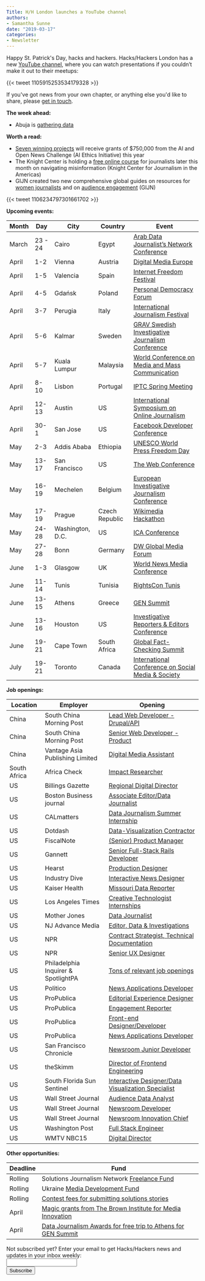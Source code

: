 ```yaml
---
Title: H/H London launches a YouTube channel
authors: 
- Samantha Sunne
date: "2019-03-17"
categories:
- Newsletter
---
```


Happy St. Patrick's Day, hacks and hackers. Hacks/Hackers London has a new [YouTube channel](https://www.youtube.com/channel/UC2hBotsAYUjfxvGvsHGicMQ), where you can watch presentations if you couldn’t make it out to their meetups:

{{< tweet 1105915253534179328 >}}

If you've got news from your own chapter, or anything else you'd like to share, please [get in touch](mailto:samantha@hackshackers.com).

**The week ahead:**

* Abuja is [gathering data](https://www.facebook.com/events/156055148677673/)

**Worth a read:**

* [Seven winning projects](https://aiethicsinitiative.org/news/2019/3/12/announcing-the-winners-of-the-ai-and-the-news-open-challenge) will receive grants of $750,000 from the AI and Open News Challenge (AI Ethics Initiative) this year
* The Knight Center is holding a [free online course](https://journalismcourses.org/VRFY0419.html?utm_source=ActiveCampaign&utm_medium=email&utm_content=Verifying+what+you+see+on+the+web%3A+Sign+up+for+free+online+course&utm_campaign=Sign+up+for+Knight+Center+s+newest+free+online+course+on+verifying+what+you+see+on+the+web) for journalists later this month on navigating misinformation (Knight Center for Journalism in the Americas)
* GIJN created two new comprehensive global guides on resources for [women journalists](https://gijn.org/gijn-guide-resources-for-women-journalists/?utm_source=GIJN+Mailing+List&utm_campaign=0c238b8483-EMAIL_CAMPAIGN_2019_03_13_10_52&utm_medium=email&utm_term=0_eae0e8c5a9-0c238b8483-121259197&mc_cid=0c238b8483&mc_eid=527b5eb6fb) and on [audience engagement](https://gijn.org/more-than-eyeballs-how-journalism-can-benefit-from-audience-engagement/?utm_source=GIJN+Mailing+List&utm_campaign=0c238b8483-EMAIL_CAMPAIGN_2019_03_13_10_52&utm_medium=email&utm_term=0_eae0e8c5a9-0c238b8483-121259197&mc_cid=0c238b8483&mc_eid=527b5eb6fb) (GIJN)

{{< tweet 1106234797301661702 >}}

**Upcoming events:**

| Month | Day | City | Country | Event |
| ----- | --- | ---- | ------- | ----- |
March | 23 - 24 | Cairo | Egypt | [Arab Data Journalist’s Network Conference](https://arabdjn.com/%D8%A7%D9%84%D9%85%D8%A4%D8%AA%D9%85%D8%B1-%D8%A7%D9%84%D8%B3%D9%86%D9%88%D9%8A/)
April | 1-2 | Vienna | Austria | [Digital Media Europe](https://events.wan-ifra.org/events/digital-media-europe-2019)
April | 1-5 | Valencia | Spain | [Internet Freedom Festival](https://internetfreedomfestival.org/)
April | 4-5 | Gdańsk | Poland | [Personal Democracy Forum](https://pdfcee.pl/en/)
April | 3-7 | Perugia | Italy | [International Journalism Festival](https://www.journalismfestival.com/you-festival/)
April | 5-6 | Kalmar | Sweden | [GRAV Swedish Investigative Journalism Conference](http://gravseminariet.se/)
April | 5-7 | Kuala Lumpur | Malaysia | [World Conference on Media and Mass Communication](https://mediaconference.co/)
April | 8-10 | Lisbon | Portugal | [IPTC Spring Meeting](https://iptc.org/events/)
April | 12-13 | Austin | US | [International Symposium on Online Journalism](https://www.isoj.org/symposia/2019/)
April | 30-1 | San Jose | US | [Facebook Developer Conference](https://www.f8.com/)
May | 2-3 | Addis Ababa | Ethiopia | [UNESCO World Press Freedom Day](https://en.unesco.org/news/ethiopia-host-2019-world-press-freedom-day)
May | 13-17 | San Francisco | US | [The Web Conference](https://www2019.thewebconf.org/)
May | 16-19 | Mechelen | Belgium | [European Investigative Journalism Conference](https://dataharvest.eu/)
May | 17-19 | Prague | Czech Republic | [Wikimedia Hackathon](https://www.mediawiki.org/wiki/Wikimedia_Hackathon_2019)
May | 24-28 | Washington, D.C. | US | [ICA Conference](https://www.icahdq.org/page/2019Conference)
May | 27-28 | Bonn | Germany | [DW Global Media Forum](http://dw-global-media-forum.com/)
June | 1-3 | Glasgow | UK | [World News Media Conference](https://events.wan-ifra.org/events/world-news-media-congress-2019)
June | 11-14 | Tunis | Tunisia | [RightsCon Tunis](https://www.rightscon.org/about/)
June | 13-15 | Athens | Greece | [GEN Summit](https://www.gensummit.org/)
June | 13-16 | Houston | US | [Investigative Reporters & Editors Conference](https://www.ire.org/events-and-training/event/3434/)
June | 19-21 | Cape Town | South Africa | [Global Fact-Checking Summit](https://www.poynter.org/news/sixth-global-fact-checking-summit-will-be-cape-town-june-2019)
July | 19-21 | Toronto | Canada | [International Conference on Social Media & Society](http://socialmediaandsociety.org/2018/rethinking-privacy-and-trust-in-the-social-media-age-smsociety-cfp-toronto-canada-july-19-21-2019/)

**Job openings:**

| Location | Employer | Opening |
| -------- | -------- | ------- |
China | South China Morning Post | [Lead Web Developer - Drupal/API](https://www.cpjobs.com/hk/job/lead-web-developer-drupal-api-ref-prod-lwdd-3001321)
China | South China Morning Post | [Senior Web Developer - Product](https://www.cpjobs.com/hk/job/senior-web-developer-for-growth-team-product-ref-prod-swdg-3004032)
China | Vantage Asia Publishing Limited | [Digital Media Assistant](https://www.cpjobs.com/hk/job/digital-media-assistant-3007390)
South Africa | Africa Check | [Impact Researcher](http://journalism.co.za/africa-check-seeks-impact-researcher/)
US | Billings Gazette | [Regional Digital Director](https://careers.journalists.org/jobs/12091883/regional-digital-director)
US | Boston Business journal | [Associate Editor/Data Journalist](https://talkingbiznews.com/biz-news-help-wanted/boston-biz-journal-seeks-associate-editor-data-journalist/)
US | CALmatters | [Data Journalism Summer Internship](https://calmatters.org/jobs/data-journalism-summer-internship/)
US | Dotdash | [Data-Visualization Contractor](http://jobs.jobvite.com/dotdash/job/oXxz9fwW)
US | FiscalNote | [(Senior) Product Manager](https://careers.fiscalnote.com/positions/1b5c3a61-edd6-4427-b984-01b1c26df302/)
US | Gannett | [Senior Full-Stack Rails Developer](https://usr55.dayforcehcm.com/CandidatePortal/en-US/gannett/Posting/View/23352)
US | Hearst | [Production Designer](https://www.linkedin.com/feed/update/urn:li:activity:6512306833976283136/)
US | Industry Dive | [Interactive News Designer](https://www.snd.org/jobs/view/interactive-news-designer-2/)
US | Kaiser Health | [Missouri Data Reporter](https://www.kff.org/job-posting/missouri-data-reporter-kaiser-health-news/)
US | Los Angeles Times | [Creative Technologist Internships](https://latimes-cng.icims.com/jobs/2852/intern/job?iis=Social+Networks&iieid=pt155249094690325b23&mobile=false&width=1162&height=500&bga=true&needsRedirect=false&jan1offset=-600&jun1offset=-600)
US | Mother Jones | [Data Journalist](https://www.motherjones.com/jobs/data-journalist/)
US | NJ Advance Media | [Editor, Data & Investigations](http://projects.nj.com/jobs/)
US | NPR | [Contract Strategist, Technical Documentation](https://recruiting.ultipro.com/NAT1011NATPR/JobBoard/af823b19-a43b-4cda-b6c2-c06508d84cf6/OpportunityDetail?opportunityId=9d323584-edb1-4e86-ba98-b8d9de5abd35&fbclid=IwAR1b3iE0eM4OzlzHh9SXLBaoJWV6ydtlO2zuDXFygVFLX7N_JS8Qs-6Wcls)
US | NPR | [Senior UX Designer](https://recruiting.ultipro.com/NAT1011NATPR/JobBoard/af823b19-a43b-4cda-b6c2-c06508d84cf6/OpportunityDetail?opportunityId=162673b3-f439-4638-a5d9-da9fddb653ab)
US | Philadelphia Inquirer & SpotlightPA | [Tons of relevant job openings](http://data.inquirer.com/jobs/)
US | Politico | [News Applications Developer](https://the-politico.github.io/#/jobs)
US | ProPublica | [Editorial Experience Designer](https://www.propublica.org/jobs/editorial-experience-designer-3)
US | ProPublica | [Engagement Reporter](https://www.propublica.org/jobs/engagement-reporter-washington-dc-march-2019)
US | ProPublica | [Front-end Designer/Developer](https://www.propublica.org/jobs/front-end-designer-developer-contract)
US | ProPublica | [News Applications Developer](https://www.propublica.org/jobs/news-applications-developer-2019)
US | San Francisco Chronicle | [Newsroom Junior Developer](https://hearst.referrals.selectminds.com/san-francisco-chronicle/jobs/interactive-developer-sf-chronicle-3927)
US | theSkimm | [Director of Frontend Engineering](https://www.theskimm.com/jobs/1271384)
US | South Florida Sun Sentinel | [Interactive Designer/Data Visualization Specialist](https://www.sun-sentinel.com/sfl-sun-sentinel-newsroom-jobs-story.html)
US | Wall Street Journal | [Audience Data Analyst](https://careers.journalists.org/jobs/12073251/audience-data-analyst)
US | Wall Street Journal | [Newsroom Developer](https://careers.journalists.org/jobs/12068948/newsroom-developer)
US | Wall Street Journal | [Newsroom Innovation Chief](https://careers.journalists.org/jobs/12073213/wsj-newsroom-innovation-chief)
US | Washington Post | [Full Stack Engineer](https://washpost.wd5.myworkdayjobs.com/en-US/washingtonpostcareers/job/DC-Washington-TWP-Headquarters/Site---Full-Stack-Engineer_JR-90270581)
US | WMTV NBC15 | [Digital Director](https://careers.journalists.org/jobs/12095697/digital-director)

**Other opportunities:**

| Deadline | Fund |
| -------- | ---- |
Rolling | Solutions Journalism Network [Freelance Fund](https://thewholestory.solutionsjournalism.org/now-offering-travel-funds-for-freelancers-857c49f9b395)
Rolling | Ukraine [Media Development Fund](http://ijnet.org/en/opportunities/media-development-grants-available-ukraine)
Rolling | [Contest fees for submitting solutions stories](https://thewholestory.solutionsjournalism.org/submitting-your-solutions-story-to-a-journalism-award-contest-we-can-help-with-the-fees-12b3e3ab6b01?mc_cid=57b074cc10&mc_eid=f9f525b1fd)
April | [Magic grants from The Brown Institute for Media Innovation](https://brown.submittable.com/submit/133926/2019-20-magic-grant-proposal)
April | [Data Journalism Awards for free trip to Athens for GEN Summit ](https://datajournalismawards.org/2019/01/03/how-to-apply-to-the-data-journalism-awards-2019/)

<div id="mc_embed_signup"><form id="mc-embedded-subscribe-form" class="validate" action="//hackshackers.us1.list-manage.com/subscribe/post?u=c56f2e53d5ed6ef87f8aaa75c&amp;id=fb2bc6f10b" method="post" name="mc-embedded-subscribe-form" novalidate="" target="_blank">

<div id="mc_embed_signup_scroll">

<div class="mc-field-group"><label for="mce-EMAIL">Not subscribed yet? Enter your email to get Hacks/Hackers news and updates in your inbox weekly:  </label></div>

<div class="mc-field-group"><input id="mce-EMAIL" class="required email" name="EMAIL" type="email" value="" /></div>

<!-- real people should not fill this in and expect good things - do not remove this or risk form bot signups-->

<div style="position: absolute; left: -5000px;"><input tabindex="-1" name="b_c56f2e53d5ed6ef87f8aaa75c_fb2bc6f10b" type="text" value="" /></div>

<div class="clear"><input id="mc-embedded-subscribe" class="button" name="subscribe" type="submit" value="Subscribe" /></div>

</div>

</form></div>

<!--End mc_embed_signup-->

<meta name="twitter:card" content="summary">

<meta name="twitter:image:src" content="https://hackshackers.com/content-images/about/hackshackers_logomark.png">

